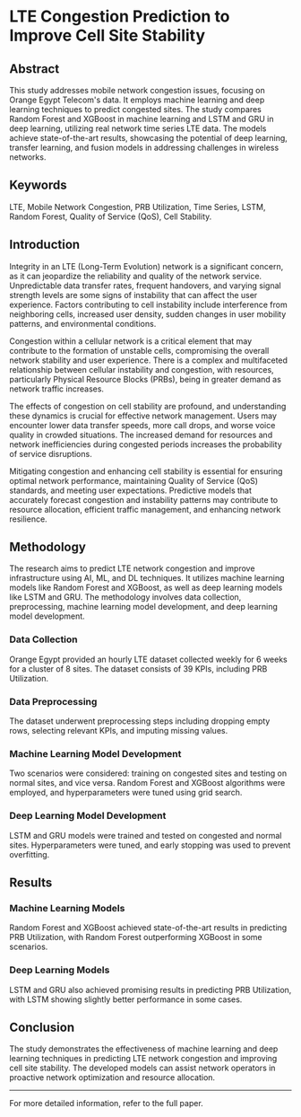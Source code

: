 # LTE Congestion Prediction to Improve Cell Site Stability

## Abstract
This study addresses mobile network congestion issues, focusing on Orange Egypt Telecom's data. It employs machine learning and deep learning techniques to predict congested sites. The study compares Random Forest and XGBoost in machine learning and LSTM and GRU in deep learning, utilizing real network time series LTE data. The models achieve state-of-the-art results, showcasing the potential of deep learning, transfer learning, and fusion models in addressing challenges in wireless networks.

## Keywords
LTE, Mobile Network Congestion, PRB Utilization, Time Series, LSTM, Random Forest, Quality of Service (QoS), Cell Stability.

## Introduction
Integrity in an LTE (Long-Term Evolution) network is a significant concern, as it can jeopardize the reliability and quality of the network service. Unpredictable data transfer rates, frequent handovers, and varying signal strength levels are some signs of instability that can affect the user experience. Factors contributing to cell instability include interference from neighboring cells, increased user density, sudden changes in user mobility patterns, and environmental conditions. 

Congestion within a cellular network is a critical element that may contribute to the formation of unstable cells, compromising the overall network stability and user experience. There is a complex and multifaceted relationship between cellular instability and congestion, with resources, particularly Physical Resource Blocks (PRBs), being in greater demand as network traffic increases.

The effects of congestion on cell stability are profound, and understanding these dynamics is crucial for effective network management. Users may encounter lower data transfer speeds, more call drops, and worse voice quality in crowded situations. The increased demand for resources and network inefficiencies during congested periods increases the probability of service disruptions.

Mitigating congestion and enhancing cell stability is essential for ensuring optimal network performance, maintaining Quality of Service (QoS) standards, and meeting user expectations. Predictive models that accurately forecast congestion and instability patterns may contribute to resource allocation, efficient traffic management, and enhancing network resilience.

## Methodology
The research aims to predict LTE network congestion and improve infrastructure using AI, ML, and DL techniques. It utilizes machine learning models like Random Forest and XGBoost, as well as deep learning models like LSTM and GRU. The methodology involves data collection, preprocessing, machine learning model development, and deep learning model development.

### Data Collection
Orange Egypt provided an hourly LTE dataset collected weekly for 6 weeks for a cluster of 8 sites. The dataset consists of 39 KPIs, including PRB Utilization.

### Data Preprocessing
The dataset underwent preprocessing steps including dropping empty rows, selecting relevant KPIs, and imputing missing values.

### Machine Learning Model Development
Two scenarios were considered: training on congested sites and testing on normal sites, and vice versa. Random Forest and XGBoost algorithms were employed, and hyperparameters were tuned using grid search.

### Deep Learning Model Development
LSTM and GRU models were trained and tested on congested and normal sites. Hyperparameters were tuned, and early stopping was used to prevent overfitting.

## Results
### Machine Learning Models
Random Forest and XGBoost achieved state-of-the-art results in predicting PRB Utilization, with Random Forest outperforming XGBoost in some scenarios.

### Deep Learning Models
LSTM and GRU also achieved promising results in predicting PRB Utilization, with LSTM showing slightly better performance in some cases.

## Conclusion
The study demonstrates the effectiveness of machine learning and deep learning techniques in predicting LTE network congestion and improving cell site stability. The developed models can assist network operators in proactive network optimization and resource allocation.

---

For more detailed information, refer to the full paper.
